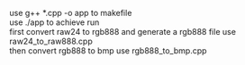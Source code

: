use g++ *.cpp -o app to makefile\
use ./app to achieve run\
first convert raw24 to rgb888 and generate a rgb888 file use raw24_to_raw888.cpp\
then convert rgb888 to bmp use rgb888_to_bmp.cpp
